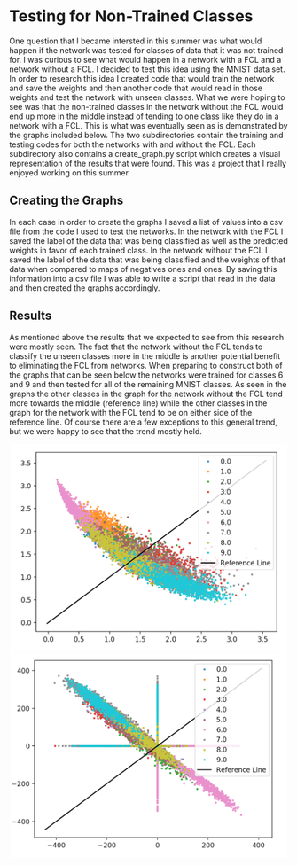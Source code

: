 # Testing for Non-Trained Classes

One question that I became intersted in this summer was what would happen if the network was tested for classes of data that it was not trained for. I was curious to see what would happen in a network with a FCL and a network without a FCL. I decided to test this idea using the MNIST data set. In order to research this idea I created code that would train the network and save the weights and then another code that would read in those weights and test the network with unseen classes. What we were hoping to see was that the non-trained classes in the network without the FCL would end up more in the middle instead of tending to one class like they do in a network with a FCL. This is what was eventually seen as is demonstrated by the graphs included below. The two subdirectories contain the training and testing codes for both the networks with and without the FCL. Each subdirectory also contains a create_graph.py script which creates a visual representation of the results that were found. This was a project that I really enjoyed working on this summer.

## Creating the Graphs

In each case in order to create the graphs I saved a list of values into a csv file from the code I used to test the networks. In the network with the FCL I saved the label of the data that was being classified as well as the predicted weights in favor of each trained class. In the network without the FCL I saved the label of the data that was being classified and the weights of that data when compared to maps of negatives ones and ones. By saving this information into a csv file I was able to write a script that read in the data and then created the graphs accordingly. 

## Results

As mentioned above the results that we expected to see from this research were mostly seen. The fact that the network without the FCL tends to classify the unseen classes more in the middle is another potential benefit to eliminating the FCL from networks. When preparing to construct both of the graphs that can be seen below the networks were trained for classes 6 and 9 and then tested for all of the remaining MNIST classes. As seen in the graphs the other classes in the graph for the network without the FCL tend more towards the middle (reference line) while the other classes in the graph for the network with the FCL tend to be on either side of the reference line. Of course there are a few exceptions to this general trend, but we were happy to see that the trend mostly held. 

<center><img src="https://github.com/slancas1/budapest_research/blob/master/pictures/noFCLunseen.png" width="500" height="373.03" /></center>

<center><img src="https://github.com/slancas1/budapest_research/blob/master/pictures/FCLunseen.png" width="500" height="371.97" /></center>

